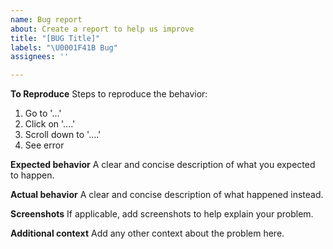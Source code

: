 ```yaml
---
name: Bug report
about: Create a report to help us improve
title: "[BUG Title]"
labels: "\U0001F41B Bug"
assignees: ''

---
```


**To Reproduce**
Steps to reproduce the behavior:
1. Go to '...'
2. Click on '....'
3. Scroll down to '....'
4. See error

**Expected behavior**
A clear and concise description of what you expected to happen.

**Actual behavior**
A clear and concise description of what happened instead.

**Screenshots**
If applicable, add screenshots to help explain your problem.

**Additional context**
Add any other context about the problem here.
